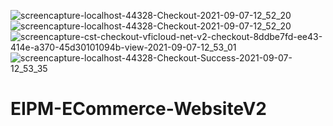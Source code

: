 ![screencapture-localhost-44328-Checkout-2021-09-07-12_52_20](https://user-images.githubusercontent.com/53696061/132269160-5d67314c-e813-4801-8c2d-f0a3412d0be8.png)
![screencapture-localhost-44328-Checkout-2021-09-07-12_52_20](https://user-images.githubusercontent.com/53696061/132269173-fe41e55a-04ec-46c6-bf60-efc30b9a5cc9.png)
![screencapture-cst-checkout-vficloud-net-v2-checkout-8ddbe7fd-ee43-414e-a370-45d30101094b-view-2021-09-07-12_53_01](https://user-images.githubusercontent.com/53696061/132269177-2dafb5b8-7bd2-453a-a5b7-632ae81009ff.png)
![screencapture-localhost-44328-Checkout-Success-2021-09-07-12_53_35](https://user-images.githubusercontent.com/53696061/132269178-3d34a41e-0b3a-4730-9040-b8c991871985.png)
# EIPM-ECommerce-WebsiteV2
